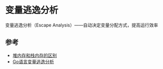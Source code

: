 # 变量逃逸分析

变量逃逸分析（Escape Analysis）——自动决定变量分配方式，提高运行效率


## 参考

+ [堆内存和栈内存的区别](https://blog.csdn.net/summer_sy/article/details/88544433?utm_medium=distribute.pc_aggpage_search_result.none-task-blog-2~aggregatepage~first_rank_ecpm_v1~rank_v31_ecpm-8-88544433.pc_agg_new_rank&utm_term=%E4%BB%80%E4%B9%88%E6%98%AF%E5%A0%86%E5%86%85%E5%AD%98&spm=1000.2123.3001.4430)
+ [Go语言变量逃逸分析](https://baijiahao.baidu.com/s?id=1712286814971852460&wfr=spider&for=pc)